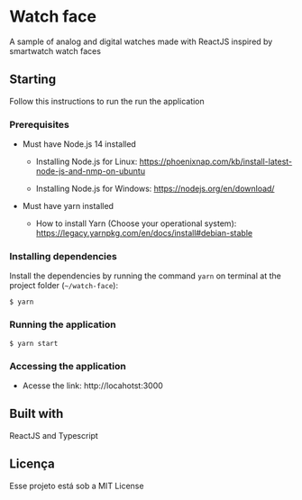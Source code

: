 # Watch face

A sample of analog and digital watches made with ReactJS inspired by smartwatch watch faces

## Starting

Follow this instructions to run the run the application

### Prerequisites

- Must have Node.js 14 installed

  - Installing Node.js for Linux: https://phoenixnap.com/kb/install-latest-node-js-and-nmp-on-ubuntu

  - Installing Node.js for Windows: https://nodejs.org/en/download/

- Must have yarn installed

  - How to install Yarn (Choose your operational system): https://legacy.yarnpkg.com/en/docs/install#debian-stable

### Installing dependencies

Install the dependencies by running the command `yarn` on terminal at the project folder (`~/watch-face`):

```shell
$ yarn
```

### Running the application

```shell
$ yarn start
```

### Accessing the application

- Acesse the link: http://locahotst:3000

## Built with

ReactJS and Typescript

## Licença

Esse projeto está sob a MIT License
